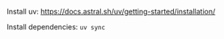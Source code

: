 Install uv: https://docs.astral.sh/uv/getting-started/installation/

Install dependencies: `uv sync`
